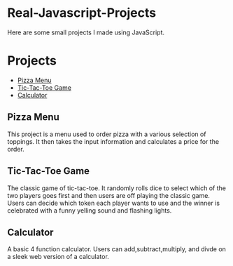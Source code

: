 # Real-Javascript-Projects

Here are some small projects I made using JavaScript.

# Projects
* <a href="https://htmlpreview.github.io/?https://github.com/Jassefa3/Real-Javascript-Projects/blob/main/Pizza_Project/Pizza.html" target="_blank">Pizza Menu</a>
* <a href=" https://jassefa3.github.io/Tic-Tac-Toe-Project/" target="_blank">Tic-Tac-Toe Game</a>
* <a href="https://htmlpreview.github.io/?https://github.com/Jassefa3/Real-Javascript-Projects/blob/main/calculator.html" target="_blank">Calculator</a>



## Pizza Menu
This project is a menu used to order pizza with a various selection of toppings. It then takes the input information and calculates a price for the order.
## Tic-Tac-Toe Game
The classic game of tic-tac-toe. It randomly rolls dice to select which of the two players goes first and then users are off playing the classic game. Users can decide which token each player wants to use and the winner is celebrated with a funny yelling sound and flashing lights.
## Calculator
A basic 4 function calculator. Users can add,subtract,multiply, and divde on a sleek web version of a calculator.
